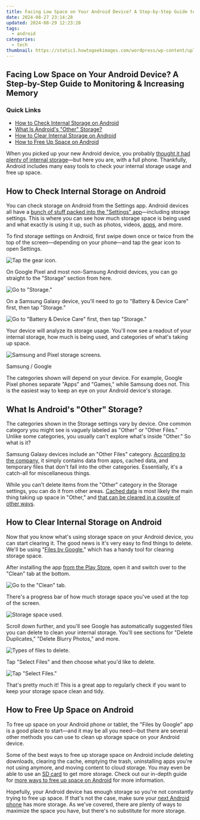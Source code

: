 ```yaml
---
title: Facing Low Space on Your Android Device? A Step-by-Step Guide to Monitoring & Increasing Memory
date: 2024-08-27 23:14:28
updated: 2024-08-29 12:23:28
tags:
  - android
categories:
  - tech
thumbnail: https://static1.howtogeekimages.com/wordpress/wp-content/uploads/2023/09/pxl_20230118_213839704-portrait-edit.jpg
---
```


## Facing Low Space on Your Android Device? A Step-by-Step Guide to Monitoring & Increasing Memory

### Quick Links

* [How to Check Internal Storage on Android](https://tech-haven.techidaily.com/ai-conversationalists-face-off-identifying-the-best-of-chatgpt-microsofts-bing-ai-and-googles-bard/)
* [What Is Android's "Other" Storage?](https://win-solutions.techidaily.com/conquer-the-controllers-addressing-and-fixing-mouse-errors-in-resident-evil-village/)
* [How to Clear Internal Storage on Android](https://unlock-android.techidaily.com/how-to-reset-your-honor-magic-5-lock-screen-password-by-drfone-android/)
* [How to Free Up Space on Android](https://extra-skills.techidaily.com/updated-masterpiece-makers-discovering-these-6-unmatched-nft-tools/)

 When you picked up your new Android device, you probably [thought it had plenty of internal storage](https://apple-account.techidaily.com/how-to-unlock-apple-id-from-your-apple-iphone-6-without-security-questions-by-drfone-ios/)—but here you are, with a full phone. Thankfully, Android includes many easy tools to check your internal storage usage and free up space.

##  How to Check Internal Storage on Android

 You can check storage on Android from the Settings app. Android devices all have a [bunch of stuff packed into the "Settings" app](https://desktop-recording.techidaily.com/premium-video-capture-without-extras-for-2024/)—including storage settings. This is where you can see how much storage space is being used and what exactly is using it up, such as photos, videos, [apps](https://facebook-videos.techidaily.com/mastering-aspects-for-impactful-facebook-posts-and-videos/), and more.

 To find storage settings on Android, first swipe down once or twice from the top of the screen—depending on your phone—and tap the gear icon to open Settings.

![Tap the gear icon.](https://static1.howtogeekimages.com/wordpress/wp-content/uploads/2023/09/screenshot_20230919-133957.png) 

 On Google Pixel and most non-Samsung Android devices, you can go straight to the "Storage" section from here.

![Go to "Storage."](https://static1.howtogeekimages.com/wordpress/wp-content/uploads/2023/09/screenshot_20230919-161957.png) 

 On a Samsung Galaxy device, you'll need to go to "Battery & Device Care" first, then tap "Storage."

![Go to "Battery & Device Care" first, then tap "Storage."](https://static1.howtogeekimages.com/wordpress/wp-content/uploads/2023/09/screenshot_20230919_134759_settings.jpg) 

 Your device will analyze its storage usage. You'll now see a readout of your internal storage, how much is being used, and categories of what's taking up space.

![Samsung and Pixel storage screens.](https://static1.howtogeekimages.com/wordpress/wp-content/uploads/2023/09/screenshot_20230919_134828_my-files.jpg) 

Samsung / Google

 The categories shown will depend on your device. For example, Google Pixel phones separate "Apps" and "Games," while Samsung does not. This is the easiest way to keep an eye on your Android device's storage.

##  What Is Android's "Other" Storage?

 The categories shown in the Storage settings vary by device. One common category you might see is vaguely labeled as "Other" or "Other Files." Unlike some categories, you usually can't explore what's inside "Other." So what is it?

 Samsung Galaxy devices include an "Other Files" category. [According to the company](https://shop-links.co/link/?exclusive=1&publisher_slug=itechdaily19598&url=https%3A%2F%2Fwww.samsung.com%2Fuk%2Fsupport%2Fmobile-devices%2Fwhat-is-other-storage-on-your-galaxy-phone%2F), it simply contains data from apps, cached data, and temporary files that don't fall into the other categories. Essentially, it's a catch-all for miscellaneous things.

 While you can't delete items from the "Other" category in the Storage settings, you can do it from other areas. [Cached data](https://facebook-clips.techidaily.com/breakthroughs-in-fb-advertising-with-a-focus-on-video-content-mastery/) is most likely the main thing taking up space in "Other," and [that can be cleared in a couple of other ways](https://on-screen-recording.techidaily.com/updated-2024-approved-apeak-recorder-reviewed-speed-quality-and-ease-of-use-scored/).

##  How to Clear Internal Storage on Android

 Now that you know what's using storage space on your Android device, you can start clearing it. The good news is it's very easy to find things to delete. We'll be using "[Files by Google](https://www.anrdoezrs.net/links/3607085/type/dlg/sid/UUhtgUeUpU220335/https://play.google.com/store/apps/details?id=com.google.android.apps.nbu.files&hl=en%5FUS&gl=US)," which has a handy tool for clearing storage space.

 After installing the app [from the Play Store](https://www.anrdoezrs.net/links/3607085/type/dlg/sid/UUhtgUeUpU220335/https://play.google.com/store/apps/details?id=com.google.android.apps.nbu.files&hl=en%5FUS&gl=US), open it and switch over to the "Clean" tab at the bottom.

![Go to the "Clean" tab.](https://static1.howtogeekimages.com/wordpress/wp-content/uploads/2023/09/screenshot_20230919-134910.png) 

 There's a progress bar of how much storage space you've used at the top of the screen.

![Storage space used.](https://static1.howtogeekimages.com/wordpress/wp-content/uploads/2023/09/screenshot_20230919-134923.png) 

 Scroll down further, and you'll see Google has automatically suggested files you can delete to clean your internal storage. You'll see sections for "Delete Duplicates," "Delete Blurry Photos," and more.

![Types of files to delete.](https://static1.howtogeekimages.com/wordpress/wp-content/uploads/2023/09/screenshot_20230919-134949.png) 

 Tap "Select Files" and then choose what you'd like to delete.

![Tap "Select Files."](https://static1.howtogeekimages.com/wordpress/wp-content/uploads/2023/09/2023-09-19_16-22-48.png) 

 That's pretty much it! This is a great app to regularly check if you want to keep your storage space clean and tidy.

##  How to Free Up Space on Android

 To free up space on your Android phone or tablet, the "Files by Google" app is a good place to start—and it may be all you need—but there are several other methods you can use to clean up storage space on your Android device.

 Some of the best ways to free up storage space on Android include deleting downloads, clearing the cache, emptying the trash, uninstalling apps you're not using anymore, and moving content to cloud storage. You may even be able to use an [SD card](https://facebook-video-content.techidaily.com/2024-approved-what-lurks-behind-the-curtain-of-missing-video-suggestions/) to get more storage. Check out our in-depth guide for [more ways to free up space on Android](https://twitter-clips.techidaily.com/updated-2024-approved-how-to-save-funny-tweet-graphics-gifs-in-minutes/) for more information.

 Hopefully, your Android device has enough storage so you're not constantly trying to free up space. If that's not the case, make sure your [next Android phone](https://twitter-videos.techidaily.com/hot-takes-highlight-twitters-trending-topics-for-2024/) has more storage. As we've covered, there are plenty of ways to maximize the space you have, but there's no substitute for more storage.

<ins class="adsbygoogle"
     style="display:block"
     data-ad-format="autorelaxed"
     data-ad-client="ca-pub-7571918770474297"
     data-ad-slot="1223367746"></ins>



<ins class="adsbygoogle"
     style="display:block"
     data-ad-client="ca-pub-7571918770474297"
     data-ad-slot="8358498916"
     data-ad-format="auto"
     data-full-width-responsive="true"></ins>
